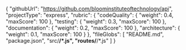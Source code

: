 {
  "githubUrl": "https://github.com/bloominstituteoftechnology/api",
  "projectType": "express",
  "rubric": {
    "codeQuality": {
      "weight": 0.4,
      "maxScore": 100
    },
    "testing": {
      "weight": 0.3,
      "maxScore": 100
    },
    "documentation": {
      "weight": 0.2,
      "maxScore": 100
    },
    "architecture": {
      "weight": 0.1,
      "maxScore": 100
    }
  },
  "fileGlobs": [
    "README.md",
    "package.json",
    "src/**/*.js",
    "routes/**/*.js"
  ]
}